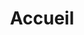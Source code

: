 ---
layout: home
title: Accueil
white_header: true
sections:
  - type: hero_section
    section_id: hero_section
    background_image: images/nadine-marfurt-DyEdTr9eqPo-unsplash.jpg
    background_image_opacity: 65
    content: |
      # Les Olives de Pierre

      Découvrez nos produits frais et 100% naturels, tout droit venus de Calabre
    actions:
      - title: Tous Nos Produits
        url: /store
        arrow: true
        style: primary
  - type: featured_products_section
    section_id: best_sellers_section
    title: Meilleures Ventes
    icon: true
    light_title: true
    featured_products:
      - products/plant1.md
      - products/plant2.md
      - products/plant3.md
      - products/plant4.md
  - type: promotion_section
    section_id: promotion_section
    title: Livraison Offerte !
    subtitle: Livraison gratuite pour toute commande de 49.99€
    image: images/gianluca-carenza-Xjw8sopx_8k-unsplash.jpg
    background_image: images/leaf.svg
    cta:
      title: Découvrir
      url: /store
      style: secondary
      arrow: true
seo:
  title: Olive di Pietro - Boutique
  description: Les Olives de Pierre - Boutique de produits Calabrais 100% naturels AOP
  extra:
    - name: 'og:type'
      value: website
      keyName: property
    - name: 'og:title'
      value: Olive di Pietro
      keyName: property
    - name: 'og:title'
      value: Les Olives de Pierre
      keyName: property      
    - name: 'og:description'
      value: Boutique de produits Calabrais 100% naturels - Olive di Pietro
      keyName: property
    - name: 'og:image'
      value: images/nadine-marfurt-DyEdTr9eqPo-unsplash.jpg
      keyName: property
      relativeUrl: true
    - name: 'twitter:card'
      value: summary_large_image
    - name: 'twitter:title'
      value: Olive di Pietro
    - name: 'twitter:description'
      value: Boutique de produits Calabrais 100% naturels - Olive di Pietro
    - name: 'twitter:image'
      value: images/nadine-marfurt-DyEdTr9eqPo-unsplash.jpg
      relativeUrl: true
---